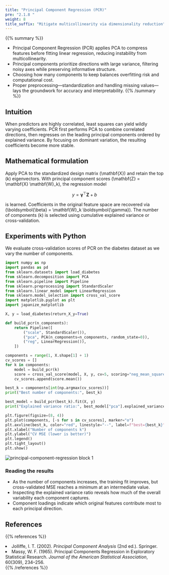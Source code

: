 ```yaml
---
title: "Principal Component Regression (PCR)"
pre: "2.1.8 "
weight: 8
title_suffix: "Mitigate multicollinearity via dimensionality reduction"
---
```


{{% summary %}}
- Principal Component Regression (PCR) applies PCA to compress features before fitting linear regression, reducing instability from multicollinearity.
- Principal components prioritize directions with large variance, filtering noisy axes while preserving informative structure.
- Choosing how many components to keep balances overfitting risk and computational cost.
- Proper preprocessing—standardization and handling missing values—lays the groundwork for accuracy and interpretability.
{{% /summary %}}

## Intuition
When predictors are highly correlated, least squares can yield wildly varying coefficients. PCR first performs PCA to combine correlated directions, then regresses on the leading principal components ordered by explained variance. By focusing on dominant variation, the resulting coefficients become more stable.

## Mathematical formulation
Apply PCA to the standardized design matrix \(\mathbf{X}\) and retain the top \(k\) eigenvectors. With principal component scores \(\mathbf{Z} = \mathbf{X} \mathbf{W}_k\), the regression model

$$
y = \boldsymbol{\gamma}^\top \mathbf{Z} + b
$$

is learned. Coefficients in the original feature space are recovered via \(\boldsymbol{\beta} = \mathbf{W}_k \boldsymbol{\gamma}\). The number of components \(k\) is selected using cumulative explained variance or cross-validation.

## Experiments with Python
We evaluate cross-validation scores of PCR on the diabetes dataset as we vary the number of components.

```python
import numpy as np
import pandas as pd
from sklearn.datasets import load_diabetes
from sklearn.decomposition import PCA
from sklearn.pipeline import Pipeline
from sklearn.preprocessing import StandardScaler
from sklearn.linear_model import LinearRegression
from sklearn.model_selection import cross_val_score
import matplotlib.pyplot as plt
import japanize_matplotlib

X, y = load_diabetes(return_X_y=True)

def build_pcr(n_components):
    return Pipeline([
        ("scale", StandardScaler()),
        ("pca", PCA(n_components=n_components, random_state=0)),
        ("reg", LinearRegression()),
    ])

components = range(1, X.shape[1] + 1)
cv_scores = []
for k in components:
    model = build_pcr(k)
    score = cross_val_score(model, X, y, cv=5, scoring="neg_mean_squared_error")
    cv_scores.append(score.mean())

best_k = components[int(np.argmax(cv_scores))]
print("Best number of components:", best_k)

best_model = build_pcr(best_k).fit(X, y)
print("Explained variance ratio:", best_model["pca"].explained_variance_ratio_)

plt.figure(figsize=(8, 4))
plt.plot(components, [-s for s in cv_scores], marker="o")
plt.axvline(best_k, color="red", linestyle="--", label=f"best={best_k}")
plt.xlabel("Number of components k")
plt.ylabel("CV MSE (lower is better)")
plt.legend()
plt.tight_layout()
plt.show()
```

![principal-component-regression block 1](/images/basic/regression/principal-component-regression_block01_en.png)

### Reading the results
- As the number of components increases, the training fit improves, but cross-validated MSE reaches a minimum at an intermediate value.
- Inspecting the explained variance ratio reveals how much of the overall variability each component captures.
- Component loadings indicate which original features contribute most to each principal direction.

## References
{{% references %}}
<li>Jolliffe, I. T. (2002). <i>Principal Component Analysis</i> (2nd ed.). Springer.</li>
<li>Massy, W. F. (1965). Principal Components Regression in Exploratory Statistical Research. <i>Journal of the American Statistical Association</i>, 60(309), 234–256.</li>
{{% /references %}}
